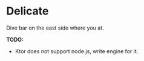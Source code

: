 # Delicate
Dive bar on the east side where you at.


**TODO:**
- Ktor does not support node.js, write engine for it.
